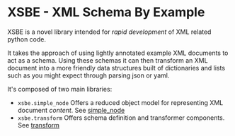 # XSBE - XML Schema By Example

XSBE is a novel library intended for *rapid development* of XML related python code.  

It takes the approach of using lightly annotated example XML documents to act as a schema.  Using these schemas it can 
then transform an XML document into a more friendly data structures built of dictionaries and lists such as you might 
expect through parsing json or yaml.

It's composed of two main libraries:
 - `xsbe.simple_node` Offers a reduced object model for representing XML document *content*.  See [simple_node](simple_node.md)
 - `xsbe.transform` Offers schema definition and transformer components. See [transform](transform.md)
 
